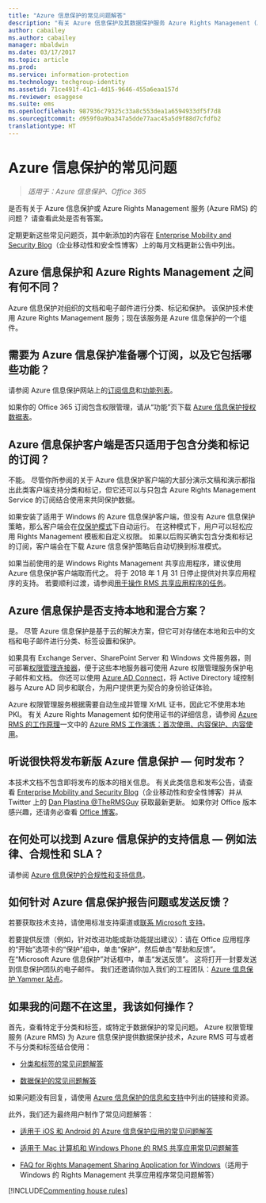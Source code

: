 ```yaml
---
title: "Azure 信息保护的常见问题解答"
description: "有关 Azure 信息保护及其数据保护服务 Azure Rights Management (Azure RMS) 的一些常见问题。"
author: cabailey
ms.author: cabailey
manager: mbaldwin
ms.date: 03/17/2017
ms.topic: article
ms.prod: 
ms.service: information-protection
ms.technology: techgroup-identity
ms.assetid: 71ce491f-41c1-4d15-9646-455a6eaa157d
ms.reviewer: esaggese
ms.suite: ems
ms.openlocfilehash: 987936c79325c33a8c553dea1a6594933df5f7d8
ms.sourcegitcommit: d959f0a9ba347a5dde77aac45a5d9f88d7cfdfb2
translationtype: HT
---
```

# <a name="frequently-asked-questions-for-azure-information-protection"></a>Azure 信息保护的常见问题

>*适用于：Azure 信息保护、Office 365*

是否有关于 Azure 信息保护或 Azure Rights Management 服务 (Azure RMS) 的问题？ 请查看此处是否有答案。

定期更新这些常见问题页，其中新添加的内容在 [Enterprise Mobility and Security Blog](https://blogs.technet.microsoft.com/enterprisemobility/?product=azure-information-protection,azure-rights-management-services)（企业移动性和安全性博客）上的每月文档更新公告中列出。

## <a name="whats-the-difference-between-azure-information-protection-and-azure-rights-management"></a>Azure 信息保护和 Azure Rights Management 之间有何不同？

Azure 信息保护对组织的文档和电子邮件进行分类、标记和保护。 该保护技术使用 Azure Rights Management 服务；现在该服务是 Azure 信息保护的一个组件。

## <a name="what-subscription-do-i-need-for-azure-information-protection-and-what-features-are-included"></a>需要为 Azure 信息保护准备哪个订阅，以及它包括哪些功能？
请参阅 Azure 信息保护网站上的[订阅信息](https://www.microsoft.com/en-us/cloud-platform/azure-information-protection-pricing)和[功能列表](https://www.microsoft.com/en-us/cloud-platform/azure-information-protection-features)。 

如果你的 Office 365 订阅包含权限管理，请从“功能”页下载 [Azure 信息保护授权数据表](http://download.microsoft.com/download/E/C/F/ECF42E71-4EC0-48FF-AA00-577AC14D5B5C/Azure_Information_Protection_licensing_datasheet_EN-US.pdf)。

## <a name="is-the-azure-information-protection-client-only-for-subscriptions-that-include-classification-and-labeling"></a>Azure 信息保护客户端是否只适用于包含分类和标记的订阅？

不能。 尽管你所参阅的关于 Azure 信息保护客户端的大部分演示文稿和演示都指出此类客户端支持分类和标记，但它还可以与只包含 Azure Rights Management Service 的订阅结合使用来共同保护数据。

如果安装了适用于 Windows 的 Azure 信息保护客户端，但没有 Azure 信息保护策略，那么客户端会在[仅保护模式](../rms-client/client-protection-only-mode.md)下自动运行。 在这种模式下，用户可以轻松应用 Rights Management 模板和自定义权限。 如果以后购买确实包含分类和标记的订阅，客户端会在下载 Azure 信息保护策略后自动切换到标准模式。

如果当前使用的是 Windows Rights Management 共享应用程序，建议使用 Azure 信息保护客户端取而代之。 将于 2018 年 1 月 31 日停止提供对共享应用程序的支持。 若要顺利过渡，请参阅[用于操作 RMS 共享应用程序的任务](../rms-client/upgrade-client-app.md)。

## <a name="does-azure-information-protection-support-on-premises-and-hybrid-scenarios"></a>Azure 信息保护是否支持本地和混合方案？

是。 尽管 Azure 信息保护是基于云的解决方案，但它可对存储在本地和云中的文档和电子邮件进行分类、标签设置和保护。

如果具有 Exchange Server、SharePoint Server 和 Windows 文件服务器，则可部署[权限管理连接器](../deploy-use/deploy-rms-connector.md)，便于这些本地服务器可使用 Azure 权限管理服务保护电子邮件和文档。 你还可以使用 [Azure AD Connect](http://azure.microsoft.com/documentation/articles/active-directory-aadconnect/)，将 Active Directory 域控制器与 Azure AD 同步和联合，为用户提供更为契合的身份验证体验。

Azure 权限管理服务根据需要自动生成并管理 XrML 证书，因此它不使用本地 PKI。 有关 Azure Rights Management 如何使用证书的详细信息，请参阅 [Azure RMS 的工作原理](../understand-explore/how-does-it-work.md)一文中的 [Azure RMS 工作演练：首次使用、内容保护、内容使用](../understand-explore/how-does-it-work.md#walkthrough-of-how-azure-rms-works-first-use-content-protection-content-consumption)。

## <a name="ive-heard-a-new-release-is-going-to-be-available-soon-for-azure-information-protectionwhen-will-it-be-released"></a>听说很快将发布新版 Azure 信息保护 — 何时发布？

本技术文档不包含即将发布的版本的相关信息。 有关此类信息和发布公告，请查看 [Enterprise Mobility and Security Blog](https://blogs.technet.microsoft.com/enterprisemobility/?product=azure-information-protection,azure-rights-management-services)（企业移动性和安全性博客）并从 Twitter 上的 [Dan Plastina @TheRMSGuy](https://twitter.com/TheRMSGuy) 获取最新更新。 如果你对 Office 版本感兴趣，还请务必查看 [Office 博客](https://blogs.office.com/)。

## <a name="where-can-i-find-supporting-information-for-azure-information-protectionsuch-as-legal-compliance-and-slas"></a>在何处可以找到 Azure 信息保护的支持信息 — 例如法律、合规性和 SLA？

请参阅 [Azure 信息保护的合规性和支持信息](../understand-explore/compliance.md)。

## <a name="how-can-i-report-a-problem-or-send-feedback-for-azure-information-protection"></a>如何针对 Azure 信息保护报告问题或发送反馈？

若要获取技术支持，请使用标准支持渠道或[联系 Microsoft 支持](information-support.md#to-contact-microsoft-support)。

若要提供反馈（例如，针对改进功能或新功能提出建议）：请在 Office 应用程序的“开始”选项卡的“保护”组中，单击“保护”，然后单击“帮助和反馈”。 在“Microsoft Azure 信息保护”对话框中，单击“发送反馈”。 这将打开一封要发送到信息保护团队的电子邮件。 我们还邀请你加入我们的工程团队：[Azure 信息保护 Yammer 站点](https://www.yammer.com/askipteam/)。 

## <a name="what-do-i-do-if-my-question-isnt-here"></a>如果我的问题不在这里，我该如何操作？

首先，查看特定于分类和标签，或特定于数据保护的常见问题。 Azure 权限管理服务 (Azure RMS) 为 Azure 信息保护提供数据保护技术，Azure RMS 可与或者不与分类和标签结合使用： 

- [分类和标签的常见问题解答](faqs-infoprotect.md)

- [数据保护的常见问题解答](faqs-rms.md)

如果问题没有回复，请使用 [Azure 信息保护的信息和支持](information-support.md)中列出的链接和资源。

此外，我们还为最终用户制作了常见问题解答：

- [适用于 iOS 和 Android 的 Azure 信息保护应用的常见问题解答](../rms-client/mobile-app-faq.md)

- [适用于 Mac 计算机和 Windows Phone 的 RMS 共享应用常见问题解答](https://technet.microsoft.com/dn451248)

- [FAQ for Rights Management Sharing Application for Windows](https://technet.microsoft.com/dn467883)（适用于 Windows 的 Rights Management 共享应用程序常见问题解答）


[!INCLUDE[Commenting house rules](../includes/houserules.md)]

